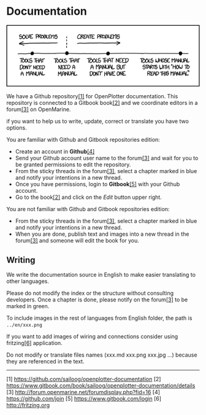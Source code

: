 # Documentation

![](manuals.png)

We have a Github repository[[1]](https://github.com/sailoog/openplotter-documentation) for OpenPlotter documentation. This repository is connected to a Gitbook book[[2]](https://www.gitbook.com/book/sailoog/openplotter-documentation/details) and we coordinate editors in a forum[[3]](http://forum.openmarine.net/forumdisplay.php?fid=16) on OpenMarine.

if you want to help us to write, update, correct or translate you have two options.

You are familiar with Github and Gitbook repositories edition:

* Create an account in **Github**[[4]](https://github.com/join)
* Send your Github account user name to the forum[[3]](http://forum.openmarine.net/forumdisplay.php?fid=16) and wait for you to be granted permissions to edit the repository.
* From the sticky threads in the forum[[3]](http://forum.openmarine.net/forumdisplay.php?fid=16), select a chapter marked in blue and notify your intentions in a new thread.
* Once you have permissions, login to **Gitbook**[[5]](https://www.gitbook.com/login) with your Github account.
* Go to the book[[2]](https://www.gitbook.com/book/sailoog/openplotter-documentation/details) and click on the _Edit_ button upper right.

You are not familiar with Github and Gitbook repositories edition:

* From the sticky threads in the forum[[3]](http://forum.openmarine.net/forumdisplay.php?fid=16), select a chapter marked in blue and notify your intentions in a new thread.
* When you are done, publish text and images into a new thread in the forum[[3]](http://forum.openmarine.net/forumdisplay.php?fid=16) and someone will edit the book for you.

## Writing

We write the documentation source in English to make easier translating to other languages. 

Please do not modify the index or the structure without consulting developers. Once a chapter is done, please notify on the forum[[3]](http://forum.openmarine.net/forumdisplay.php?fid=16) to be marked in green.

To include images in the rest of languages from English folder, the path is `../en/xxx.png`

If you want to add images of wiring and connections consider using fritzing[[6]](http://fritzing.org) application.

Do not modify or translate files names \(xxx.md xxx.png xxx.jpg ...\) because they are referenced in the text.

---

[1] https://github.com/sailoog/openplotter-documentation
[2] https://www.gitbook.com/book/sailoog/openplotter-documentation/details
[3] http://forum.openmarine.net/forumdisplay.php?fid=16
[4] https://github.com/join
[5] https://www.gitbook.com/login
[6] http://fritzing.org
